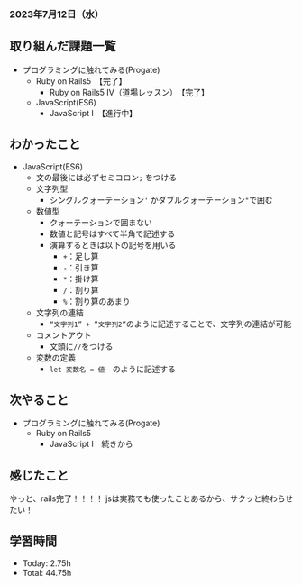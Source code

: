### 2023年7月12日（水）

## 取り組んだ課題一覧
- プログラミングに触れてみる(Progate)
  - Ruby on Rails5　【完了】
    - Ruby on Rails5 IV（道場レッスン）　【完了】
  - JavaScript(ES6)
    - JavaScript I　【進行中】
## わかったこと
- JavaScript(ES6)
  - 文の最後には必ずセミコロン`;` をつける
  - 文字列型
      - シングルクォーテーション`'` かダブルクォーテーション`"`で囲む
  - 数値型
      - クォーテーションで囲まない
      - 数値と記号はすべて半角で記述する
      - 演算するときは以下の記号を用いる
          - `+`：足し算
          - `-`：引き算
          - `*`：掛け算
          - `/`：割り算
          - `%`：割り算のあまり
  - 文字列の連結
      - `“文字列1” + ”文字列2”`のように記述することで、文字列の連結が可能
  - コメントアウト
      - 文頭に`//`をつける
  - 変数の定義
      - `let 変数名 = 値`　のように記述する
## 次やること
- プログラミングに触れてみる(Progate)
  - Ruby on Rails5
    - JavaScript I　続きから
## 感じたこと
やっと、rails完了！！！！
jsは実務でも使ったことあるから、サクッと終わらせたい！
## 学習時間
- Today: 2.75h
- Total: 44.75h
